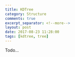 ```yaml
---
title: KDTree
category: Structure
comments: true
excerpt_separator: <!--more-->
layout: post
date: 2017-08-23 11:28:00
tags: [kdtree, tree]
---
```

Todo...
<!--more-->

